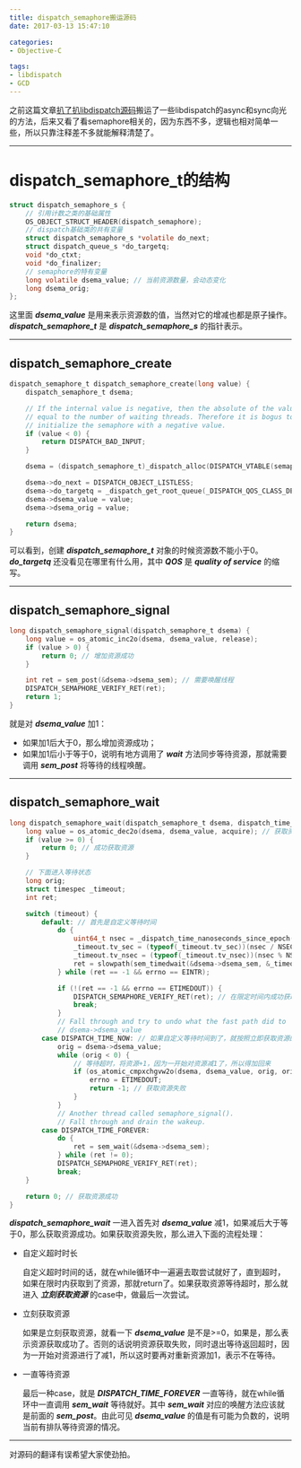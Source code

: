 ```yaml
---
title: dispatch_semaphore搬运源码
date: 2017-03-13 15:47:10

categories:
- Objective-C

tags:
- libdispatch
- GCD
---
```


之前这篇文章[扒了扒libdispatch源码](http://joeleee.github.io/2017/02/21/%E6%89%92%E4%BA%86%E6%89%92libdispatch%E6%BA%90%E7%A0%81/)搬运了一些libdispatch的async和sync向光的方法，后来又看了看semaphore相关的，因为东西不多，逻辑也相对简单一些，所以只靠注释差不多就能解释清楚了。
***

# dispatch\_semaphore\_t的结构 #
``` c
struct dispatch_semaphore_s {
    // 引用计数之类的基础属性
    OS_OBJECT_STRUCT_HEADER(dispatch_semaphore);
    // dispatch基础类的共有变量
    struct dispatch_semaphore_s *volatile do_next;
    struct dispatch_queue_s *do_targetq;
    void *do_ctxt;
    void *do_finalizer;
    // semaphore的特有变量
    long volatile dsema_value; // 当前资源数量，会动态变化
    long dsema_orig;
};
```
这里面 ***dsema_value*** 是用来表示资源数的值，当然对它的增减也都是原子操作。***dispatch\_semaphore\_t*** 是 ***dispatch\_semaphore\_s*** 的指针表示。

---

## dispatch\_semaphore\_create ##
``` c
dispatch_semaphore_t dispatch_semaphore_create(long value) {
    dispatch_semaphore_t dsema;

    // If the internal value is negative, then the absolute of the value is
    // equal to the number of waiting threads. Therefore it is bogus to
    // initialize the semaphore with a negative value.
    if (value < 0) {
        return DISPATCH_BAD_INPUT;
    }

    dsema = (dispatch_semaphore_t)_dispatch_alloc(DISPATCH_VTABLE(semaphore), sizeof(struct dispatch_semaphore_s));

    dsema->do_next = DISPATCH_OBJECT_LISTLESS;
    dsema->do_targetq = _dispatch_get_root_queue(_DISPATCH_QOS_CLASS_DEFAULT, false);
    dsema->dsema_value = value;
    dsema->dsema_orig = value;

    return dsema;
}
```
可以看到，创建 ***dispatch\_semaphore\_t*** 对象的时候资源数不能小于0。
***do_targetq*** 还没看见在哪里有什么用，其中 ***QOS*** 是 ***quality of service*** 的缩写。

---

## dispatch\_semaphore\_signal ##
``` c
long dispatch_semaphore_signal(dispatch_semaphore_t dsema) {
    long value = os_atomic_inc2o(dsema, dsema_value, release);
    if (value > 0) {
        return 0; // 增加资源成功
    }

    int ret = sem_post(&dsema->dsema_sem); // 需要唤醒线程
    DISPATCH_SEMAPHORE_VERIFY_RET(ret);
    return 1;
}
```
就是对 ***dsema_value*** 加1：

 * 如果加1后大于0，那么增加资源成功；
 * 如果加1后小于等于0，说明有地方调用了 ***wait*** 方法同步等待资源，那就需要调用 ***sem_post*** 将等待的线程唤醒。

---

## dispatch\_semaphore\_wait ##
``` c
long dispatch_semaphore_wait(dispatch_semaphore_t dsema, dispatch_time_t timeout) {
    long value = os_atomic_dec2o(dsema, dsema_value, acquire); // 获取资源，对资源减1
    if (value >= 0) {
        return 0; // 成功获取资源
    }

    // 下面进入等待状态
    long orig;
    struct timespec _timeout;
    int ret;

    switch (timeout) {
        default: // 首先是自定义等待时间
            do {
                uint64_t nsec = _dispatch_time_nanoseconds_since_epoch(timeout);
                _timeout.tv_sec = (typeof(_timeout.tv_sec))(nsec / NSEC_PER_SEC);
                _timeout.tv_nsec = (typeof(_timeout.tv_nsec))(nsec % NSEC_PER_SEC);
                ret = slowpath(sem_timedwait(&dsema->dsema_sem, &_timeout)); // 尝试获取资源，带有时间有效的参数
            } while (ret == -1 && errno == EINTR);

            if (!(ret == -1 && errno == ETIMEDOUT)) {
                DISPATCH_SEMAPHORE_VERIFY_RET(ret); // 在限定时间内成功获取资源
                break;
            }
            // Fall through and try to undo what the fast path did to
            // dsema->dsema_value
        case DISPATCH_TIME_NOW: // 如果自定义等待时间到了，就按照立即获取资源的方式处理
            orig = dsema->dsema_value;
            while (orig < 0) {
                // 等待超时，将资源+1，因为一开始对资源减1了，所以得加回来
                if (os_atomic_cmpxchgvw2o(dsema, dsema_value, orig, orig + 1, &orig, relaxed)) {
                    errno = ETIMEDOUT;
                    return -1; // 获取资源失败
                }
            }
            // Another thread called semaphore_signal().
            // Fall through and drain the wakeup.
        case DISPATCH_TIME_FOREVER:
            do {
                ret = sem_wait(&dsema->dsema_sem);
            } while (ret != 0);
            DISPATCH_SEMAPHORE_VERIFY_RET(ret);
            break;
    }

    return 0; // 获取资源成功
}
```
***dispatch\_semaphore\_wait*** 一进入首先对 ***dsema_value*** 减1，如果减后大于等于0，那么获取资源成功。如果获取资源失败，那么进入下面的流程处理：

* 自定义超时时长

	自定义超时时间的话，就在while循环中一遍遍去取尝试就好了，直到超时，如果在限时内获取到了资源，那就return了。如果获取资源等待超时，那么就进入 ***立刻获取资源*** 的case中，做最后一次尝试。

* 立刻获取资源

	如果是立刻获取资源，就看一下 ***dsema_value*** 是不是>=0，如果是，那么表示资源获取成功了。否则的话说明资源获取失败，同时退出等待返回超时，因为一开始对资源进行了减1，所以这时要再对重新资源加1，表示不在等待。

* 一直等待资源

	最后一种case，就是 ***DISPATCH\_TIME\_FOREVER*** 一直等待，就在while循环中一直调用 ***sem_wait*** 等待就好。其中 ***sem_wait*** 对应的唤醒方法应该就是前面的 ***sem_post***。由此可见 ***dsema_value*** 的值是有可能为负数的，说明当前有排队等待资源的情况。

---

对源码的翻译有误希望大家使劲拍。
